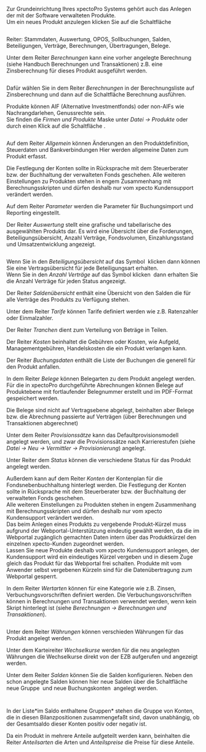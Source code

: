 <!DOCTYPE html>
<html>
<head>
<meta charset="utf-8">
<meta name="viewport" content="width=device-width, initial-scale=1.0">
<title>700_Produkte.md</title>
<link rel="stylesheet" href="https://stackedit.io/res-min/themes/base.css" />
<script type="text/javascript" src="https://cdn.mathjax.org/mathjax/latest/MathJax.js?config=TeX-AMS_HTML"></script>
</head>
<body><div class="container"><p>Zur Grundeinrichtung Ihres xpectoPro Systems gehört auch das Anlegen der mit der Software verwalteten Produkte.  <br>
Um ein neues Produkt anzulegen klicken Sie auf die Schaltfläche <img src="http://xpecto.github.io/docs/img/img_1461405309793.png" alt="" title=""></p>

<p><img src="http://xpecto.github.io/docs/img/img_1461405250623.png" alt="" title=""></p>

<p><img src="http://xpecto.github.io/docs/img/img_1461405662900.png" alt="" title=""> <br>
<img src="http://xpecto.github.io/docs/img/img_1461406046330.png" alt="" title=""> <br>
Reiter: Stammdaten, Auswertung, OPOS, Sollbuchungen, Salden, Beteiligungen, Verträge, Berechnungen, Übertragungen, Belege.</p>

<p>Unter dem Reiter <em>Berechnungen</em> kann eine vorher angelegte Berechnung (siehe Handbuch Berechnungen und Transaktionen)  z.B. eine Zinsberechnung für dieses Produkt ausgeführt werden.</p>

<p><img src="http://xpecto.github.io/docs/img/img_1461406481399.png" alt="" title=""></p>

<p>Dafür wählen Sie in dem Reiter <em>Berechnungen</em> in der Berechnungsliste auf Zinsberechnung und dann auf die Schaltfläche Berechnung ausführen. <br>
<img src="http://xpecto.github.io/docs/img/img_1461406605638.png" alt="" title=""></p>

<p>Produkte können  AIF (Alternative Investmentfonds) oder non-AIFs wie Nachrangdarlehen, Genussrechte sein.  <br>
Sie finden die <em>Firmen und Produkte</em> Maske  unter <em>Datei → Produkte</em> oder durch einen Klick auf die Schaltfläche <img src="http://xpecto.github.io/docs/img/img_1425984359021.png" alt="" title="">.</p>

<p><img src="http://xpecto.github.io/docs/img/img_1425985199858.png" alt="" title=""></p>

<p>Auf dem Reiter <em>Allgemein</em> können Änderungen an den Produktdefinition, Steuerdaten und Bankverbindungen  Hier werden allgemeine Daten zum Produkt erfasst. </p>

<p>Die Festlegung der Konten sollte in Rücksprache mit dem Steuerberater bzw. der Buchhaltung der verwalteten Fonds geschehen. Alle weiteren Einstellungen zu Produkten stehen in engem Zusammenhang mit Berechnungsskripten und dürfen deshalb nur vom xpecto Kundensupport verändert werden. </p>

<p>Auf dem Reiter <em>Parameter</em> werden die Parameter für Buchungsimport und Reporting eingestellt.</p>

<p>Der Reiter <em>Auswertung</em> stellt eine grafische und tabellarische des ausgewählten Produkts dar. Es wird eine Übersicht über die Forderungen, Beteiligungsübersicht, Anzahl Verträge, Fondsvolumen, Einzahlungsstand und Umsatzentwicklung angezeigt.</p>

<p><img src="http://xpecto.github.io/docs/img/img_1432642241442.png" alt="" title=""></p>

<p>Wenn Sie in den <em>Beteiligungsübersicht</em> auf das Symbol <img src="http://xpecto.github.io/docs/img/img_1432642464823.png" alt="" title=""> klicken dann können Sie eine Vertragsübersicht für jede Beteiligungsart erhalten. <br>
Wenn Sie in den <em>Anzahl Verträge</em> auf das Symbol klicken <img src="http://xpecto.github.io/docs/img/img_1432642464823.png" alt="" title=""> dann erhalten Sie die Anzahl Verträge für jeden Status angezeigt.</p>

<p>Der Reiter <em>Saldenübersicht</em> enthält eine Übersicht von den Salden die für alle Verträge des Produkts zu Verfügung stehen. </p>

<p>Unter dem Reiter <em>Tarife</em> können Tarife definiert werden wie z.B. Ratenzahler oder Einmalzahler.</p>

<p>Der Reiter <em>Tranchen</em> dient zum  Verteilung von Beträge in Teilen.</p>

<p>Der Reiter <em>Kosten</em> beinhaltet die Gebühren oder Kosten, wie Aufgeld, Managementgebühren, Handelskosten die ein Produkt verlangen kann. </p>

<p>Der Reiter <em>Buchungsdaten</em> enthält die Liste der Buchungen  die generell für den Produkt anfallen. </p>

<p>In dem Reiter <em>Belege</em> können Belegarten zu dem Produkt angelegt werden. Für die in xpectoPro durchgeführte Abrechnungen können Belege auf Produktebene mit fortlaufender Belegnummer erstellt und im PDF-Format gespeichert werden. </p>

<p>Die Belege sind nicht auf Vertragsebene abgelegt, beinhalten aber Belege bzw. die Abrechnung passierte auf Verträgen (über Berechnungen und Transaktionen abgerechnet)</p>

<p>Unter dem Reiter <em>Provisionssätze</em> kann das Defaultprovisionsmodell angelegt werden, und zwar die Provisionssätze nach Karrierestufen (siehe <em>Datei → Neu → Vermittler → Provisionierung</em>) angelegt.</p>

<p>Unter Reiter dem <em>Status</em> können die verschiedene Status für das Produkt angelegt werden.</p>

<p>Außerdem kann auf dem Reiter <em>Konten</em> der Kontenplan für die Fondsnebenbuchhaltung hinterlegt werden. Die Festlegung der Konten sollte in Rücksprache mit dem Steuerberater bzw. der Buchhaltung der verwalteten Fonds geschehen.  <br>
Alle weiteren Einstellungen zu Produkten stehen in engem Zusammenhang mit Berechnungsskripten und dürfen deshalb nur vom xpecto Kundensupport verändert werden.  <br>
Das beim Anlegen eines Produkts zu vergebende Produkt-Kürzel muss aufgrund der Webportal-Unterstützung eindeutig gewählt werden, da die im Webportal zugänglich gemachten Daten intern über das Produktkürzel den einzelnen xpecto-Kunden zugeordnet werden.  <br>
Lassen Sie neue Produkte deshalb vom xpecto Kundensupport anlegen, der Kundensupport wird ein eindeutiges Kürzel vergeben und in diesem Zuge gleich das Produkt für das Webportal frei schalten. Produkte mit vom Anwender selbst vergebenen Kürzeln sind für die Datenübertragung zum Webportal gesperrt. </p>

<p>In dem Reiter <em>Wertarten</em> können für eine Kategorie wie z.B. Zinsen, Verbuchungsvorschriften definiert werden. Die Verbuchungsvorschriften können in Berechnungen und Transaktionen verwendet werden, wenn kein Skript hinterlegt ist (siehe <em>Berechnungen → Berechnungen und Transaktionen</em>).</p>

<p><img src="http://xpecto.github.io/docs/img/img_1439200560588.png" alt="" title=""></p>

<p>Unter dem Reiter <em>Währungen</em> können verschieden Währungen für das Produkt angelegt werden.</p>

<p>Unter dem Karteireiter <em>Wechselkurse</em> werden für die neu angelegten Währungen die Wechselkurse direkt von der EZB aufgerufen und angezeigt werden.</p>

<p>Unter dem Reiter <em>Salden</em> können Sie die Salden konfigurieren. Neben den schon angelegte Salden können hier neue Salden über die Schaltfläche <img src="http://xpecto.github.io/docs/img/img_1426517966548.png" alt="" title=""> neue Gruppe <img src="http://xpecto.github.io/docs/img/img_1426518057250.png" alt="" title=""> und neue Buchungskonten <img src="http://xpecto.github.io/docs/img/img_1426518083903.png" alt="" title=""> angelegt werden.</p>

<p><img src="http://xpecto.github.io/docs/img/img_1439908866037.png" alt="" title=""></p>

<p><img src="http://xpecto.github.io/docs/img/img_1439910564967.png" alt="" title=""></p>

<p>In der Liste*im Saldo enthaltene Gruppen* stehen die Gruppe von Konten, die in diesen Bilanzpositionen zusammengefaßt sind, davon unabhängig, ob der Gesamtsaldo dieser Konten positiv oder negativ ist.</p>

<p>Da ein Produkt  in mehrere Anteile aufgeteilt werden kann, beinhalten die Reiter <em>Anteilsarten</em> die Arten und <em>Anteilspreise</em> die Preise für diese Anteile.</p></div></body>
</html>